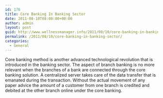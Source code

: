 ```yaml
---
id: 176
title: Core Banking In Banking Sector
date: 2011-08-10T08:08:00+00:00
author: admin
layout: post
guid: http://www.wellnessmanager.info/2011/08/10/core-banking-in-banking-sector/
permalink: /2011/08/10/core-banking-in-banking-sector/
categories:
  - General
---
```

Core banking method is another advanced technological revolution that is introduced in the banking sector. The aspect of branch banking is no more relevant when the branches of a bank are connected through the core banking solution. A centralized server takes care of the data transfer that is emanated during the transaction. Without the actual movement of any paper advice the amount of a customer from one branch is credited and debited at the other branch online under the core banking.